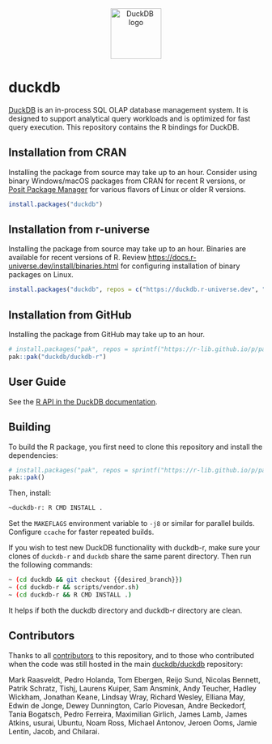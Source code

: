 <div align="center">
  <a href="https://r.duckdb.org/"><picture>
    <source media="(prefers-color-scheme: light)" srcset="https://duckdb.org/images/logo-dl/DuckDB_Logo-horizontal.svg">
    <source media="(prefers-color-scheme: dark)" srcset="https://duckdb.org/images/logo-dl/DuckDB_Logo-horizontal-dark-mode.svg">
    <img alt="DuckDB logo" src="https://duckdb.org/images/logo-dl/DuckDB_Logo-horizontal.svg" height="100">
  </picture></a>
</div>

# duckdb

[DuckDB](https://duckdb.org/) is an in-process SQL OLAP database management system.
It is designed to support analytical query workloads and is optimized for fast query execution.
This repository contains the R bindings for DuckDB.

## Installation from CRAN

Installing the package from source may take up to an hour.
Consider using binary Windows/macOS packages from CRAN for recent R versions, or [Posit Package Manager](https://p3m.dev/) for various flavors of Linux or older R versions.

``` r
install.packages("duckdb")
```

## Installation from r-universe

Installing the package from source may take up to an hour.
Binaries are available for recent versions of R.
Review <https://docs.r-universe.dev/install/binaries.html> for configuring installation of binary packages on Linux.

``` r
install.packages("duckdb", repos = c("https://duckdb.r-universe.dev", "https://cloud.r-project.org"))
```

## Installation from GitHub

Installing the package from GitHub may take up to an hour.

``` r
# install.packages("pak", repos = sprintf("https://r-lib.github.io/p/pak/stable/%s/%s/%s", .Platform$pkgType, R.Version()$os, R.Version()$arch))
pak::pak("duckdb/duckdb-r")
```

## User Guide

See the [R API in the DuckDB documentation](https://duckdb.org/docs/api/r).

## Building

To build the R package, you first need to clone this repository and install the dependencies:

``` r
# install.packages("pak", repos = sprintf("https://r-lib.github.io/p/pak/stable/%s/%s/%s", .Platform$pkgType, R.Version()$os, R.Version()$arch))
pak::pak()
```

Then, install:

``` sh
~duckdb-r: R CMD INSTALL .
```

Set the `MAKEFLAGS` environment variable to `-j8` or similar for parallel builds.
Configure `ccache` for faster repeated builds.

If you wish to test new DuckDB functionality with duckdb-r, make sure your clones of `duckdb-r` and `duckdb` share the same parent directory.
Then run the following commands:

``` sh
~ (cd duckdb && git checkout {{desired_branch}})
~ (cd duckdb-r && scripts/vendor.sh)
~ (cd duckdb-r && R CMD INSTALL .)
```

It helps if both the duckdb directory and duckdb-r directory are clean.

## Contributors

Thanks to all [contributors](https://github.com/duckdb/duckdb-r/graphs/contributors) to this repository, and to those who contributed when the code was still hosted in the main [duckdb/duckdb](https://github.com/duckdb/duckdb) repository:

Mark Raasveldt, Pedro Holanda, Tom Ebergen, Reijo Sund, Nicolas Bennett, Patrik Schratz, Tishj, Laurens Kuiper, Sam Ansmink, Andy Teucher, Hadley Wickham, Jonathan Keane, Lindsay Wray, Richard Wesley, Elliana May, Edwin de Jonge, Dewey Dunnington, Carlo Piovesan, Andre Beckedorf, Tania Bogatsch, Pedro Ferreira, Maximilian Girlich, James Lamb, James Atkins, usurai, Ubuntu, Noam Ross, Michael Antonov, Jeroen Ooms, Jamie Lentin, Jacob, and Chilarai.
